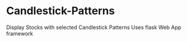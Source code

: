 # Candlestick-Patterns
Display Stocks with selected Candlestick Patterns
Uses flask Web App framework
